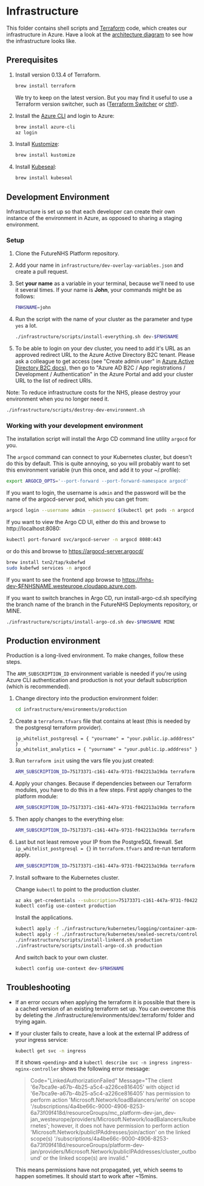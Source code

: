 # Infrastructure

This folder contains shell scripts and [Terraform](https://www.terraform.io) code, which creates our infrastructure in Azure. Have a look at the [architecture diagram](../docs/architecture/README.md) to see how the infrastructure looks like.

## Prerequisites

1. Install version 0.13.4 of Terraform.

   ```bash
   brew install terraform
   ```

   We try to keep on the latest version. But you may find it useful to use a Terraform version switcher, such as ([Terraform Switcher](https://github.com/warrensbox/terraform-switcher) or [chtf](https://github.com/Yleisradio/homebrew-terraforms)).

1. Install the [Azure CLI](https://docs.microsoft.com/en-us/cli/azure/install-azure-cli?view=azure-cli-latest) and login to Azure:

   ```bash
   brew install azure-cli
   az login
   ```

1. Install [Kustomize](https://github.com/kubernetes-sigs/kustomize):

   ```bash
   brew install kustomize
   ```

1. Install [Kubeseal](https://github.com/bitnami-labs/sealed-secrets):

   ```bash
   brew install kubeseal
   ```

## Development Environment

Infrastructure is set up so that each developer can create their own instance of the environment in Azure, as opposed to sharing a staging environment.

### Setup

1. Clone the FutureNHS Platform repository.

1. Add your name in `infrastructure/dev-overlay-variables.json` and create a pull request.

1. Set **your name** as a variable in your terminal, because we'll need to use it several times. If your name is **John**, your commands might be as follows:

   ```bash
   FNHSNAME=john
   ```

1. Run the script with the name of your cluster as the parameter and type `yes` a lot.

   ```bash
   ./infrastructure/scripts/install-everything.sh dev-$FNHSNAME
   ```

1. To be able to login on your dev cluster, you need to add it's URL as an approved redirect URL to the Azure Active Directory B2C tenant. Please ask a colleague to get access (see "Create admin user" in [Azure Active Directory B2C docs](../docs/aad-b2c.md)), then go to "Azure AD B2C / App registrations / Development / Authentication" in the Azure Portal and add your cluster URL to the list of redirect URIs.

Note: To reduce infrastructure costs for the NHS, please destroy your environment when you no longer need it.

```bash
./infrastructure/scripts/destroy-dev-environment.sh
```

### Working with your development environment

The installation script will install the Argo CD command line utility `argocd` for you.

The `argocd` command can connect to your Kubernetes cluster, but doesn't do this by default. This is quite annoying, so you will probably want to set this environment variable (run this once, and add it to your ~/.profile):

```bash
export ARGOCD_OPTS='--port-forward --port-forward-namespace argocd'
```

If you want to login, the username is `admin` and the password will be the name of the argocd-server pod, which you can get from:

```bash
argocd login --username admin --password $(kubectl get pods -n argocd | grep --only-matching 'argocd-server-[^ ]*')
```

If you want to view the Argo CD UI, either do this and browse to http://localhost:8080:

```bash
kubectl port-forward svc/argocd-server -n argocd 8080:443
```

or do this and browse to https://argocd-server.argocd/

```bash
brew install txn2/tap/kubefwd
sudo kubefwd services -n argocd
```

If you want to see the frontend app browse to <https://fnhs-dev-$FNHSNAME.westeurope.cloudapp.azure.com>.

If you want to switch branches in Argo CD, run install-argo-cd.sh specifying the branch name of the branch in the FutureNHS Deployments repository, or MINE.

```bash
./infrastructure/scripts/install-argo-cd.sh dev-$FNHSNAME MINE
```

## Production environment

Production is a long-lived environment. To make changes, follow these steps.

The `ARM_SUBSCRIPTION_ID` environment variable is needed if you're using Azure CLI authentication and production is not your default subscription (which is recommended).

1. Change directory into the production environment folder:

   ```bash
   cd infrastructure/environments/production
   ```

1. Create a `terraform.tfvars` file that contains at least (this is needed by the postgresql terraform provider).

   ```hcl
   ip_whitelist_postgresql = { "yourname" = "your.public.ip.adddress" }
   ip_whitelist_analytics = { "yourname" = "your.public.ip.adddress" }
   ```

1. Run `terraform init` using the vars file you just created:

   ```bash
   ARM_SUBSCRIPTION_ID=75173371-c161-447a-9731-f042213a19da terraform init
   ```

1. Apply your changes. Because if dependencies between our Terraform modules, you have to do this in a few steps. First apply changes to the platform module:

   ```bash
   ARM_SUBSCRIPTION_ID=75173371-c161-447a-9731-f042213a19da terraform apply -target module.platform
   ```

1. Then apply changes to the everything else:

   ```bash
   ARM_SUBSCRIPTION_ID=75173371-c161-447a-9731-f042213a19da terraform apply
   ```

1. Last but not least remove your IP from the PostgreSQL firewall. Set `ip_whitelist_postgresql = {}` in `terraform.tfvars` and re-run terraform apply.

   ```bash
   ARM_SUBSCRIPTION_ID=75173371-c161-447a-9731-f042213a19da terraform apply -target module.platform
   ```

1. Install software to the Kubernetes cluster.

   Change `kubectl` to point to the production cluster.

   ```bash
   az aks get-credentials --subscription=75173371-c161-447a-9731-f042213a19da --resource-group=platform-production --name=production
   kubectl config use-context production
   ```

   Install the applications.

   ```bash
   kubectl apply -f ./infrastructure/kubernetes/logging/container-azm-ms-agentconfig.yaml
   kubectl apply -f ./infrastructure/kubernetes/sealed-secrets/controller.yaml
   ./infrastructure/scripts/install-linkerd.sh production
   ./infrastructure/scripts/install-argo-cd.sh production
   ```

   And switch back to your own cluster.

   ```bash
   kubectl config use-context dev-$FNHSNAME
   ```

## Troubleshooting

- If an error occurs when applying the terraform it is possible that there is a cached version of an existing terraform set up. You can overcome this by deleting the ./infrastructure/environments/dev/.terraform/ folder and trying again.

- If your cluster fails to create, have a look at the external IP address of your ingress service:

  ```sh
  kubectl get svc -n ingress
  ```

  If it shows `<pending>` and a `kubectl describe svc -n ingress ingress-nginx-controller` shows the following error message:

  > Code="LinkedAuthorizationFailed" Message="The client '6e7bca9e-a67b-4b25-a5c4-a226ce816405' with object id '6e7bca9e-a67b-4b25-a5c4-a226ce816405' has permission to perform action 'Microsoft.Network/loadBalancers/write' on scope '/subscriptions/4a4be66c-9000-4906-8253-6a73f09f418d/resourceGroups/mc_platform-dev-jan_dev-jan_westeurope/providers/Microsoft.Network/loadBalancers/kubernetes'; however, it does not have permission to perform action 'Microsoft.Network/publicIPAddresses/join/action' on the linked scope(s) '/subscriptions/4a4be66c-9000-4906-8253-6a73f09f418d/resourceGroups/platform-dev-jan/providers/Microsoft.Network/publicIPAddresses/cluster_outbound' or the linked scope(s) are invalid."

  This means permissions have not propagated, yet, which seems to happen sometimes. It should start to work after ~15mins.
